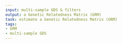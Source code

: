 ```yaml
---
input: multi-sample GDS & filters
output: a Genetic Relatedness Matrix (GRM)
task: estimate a Genetic Relatedness Matrix (GRM)
tags:
- GRM
- multi-sample GDS
---
```

